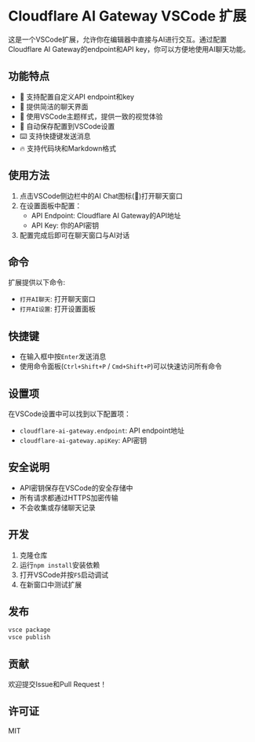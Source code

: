 # Cloudflare AI Gateway VSCode 扩展

这是一个VSCode扩展，允许你在编辑器中直接与AI进行交互。通过配置Cloudflare AI Gateway的endpoint和API key，你可以方便地使用AI聊天功能。

## 功能特点

- 🔌 支持配置自定义API endpoint和key
- 💬 提供简洁的聊天界面
- 🎨 使用VSCode主题样式，提供一致的视觉体验
- 💾 自动保存配置到VSCode设置
- ⌨️ 支持快捷键发送消息
- 🔥 支持代码块和Markdown格式

## 使用方法

1. 点击VSCode侧边栏中的AI Chat图标(💭)打开聊天窗口
2. 在设置面板中配置：
   - API Endpoint: Cloudflare AI Gateway的API地址
   - API Key: 你的API密钥
3. 配置完成后即可在聊天窗口与AI对话

## 命令

扩展提供以下命令:

- `打开AI聊天`: 打开聊天窗口
- `打开AI设置`: 打开设置面板

## 快捷键

- 在输入框中按`Enter`发送消息
- 使用命令面板(`Ctrl+Shift+P` / `Cmd+Shift+P`)可以快速访问所有命令

## 设置项

在VSCode设置中可以找到以下配置项：

- `cloudflare-ai-gateway.endpoint`: API endpoint地址
- `cloudflare-ai-gateway.apiKey`: API密钥

## 安全说明

- API密钥保存在VSCode的安全存储中
- 所有请求都通过HTTPS加密传输
- 不会收集或存储聊天记录

## 开发

1. 克隆仓库
2. 运行`npm install`安装依赖
3. 打开VSCode并按`F5`启动调试
4. 在新窗口中测试扩展

## 发布

```bash
vsce package
vsce publish
```

## 贡献

欢迎提交Issue和Pull Request！

## 许可证

MIT
